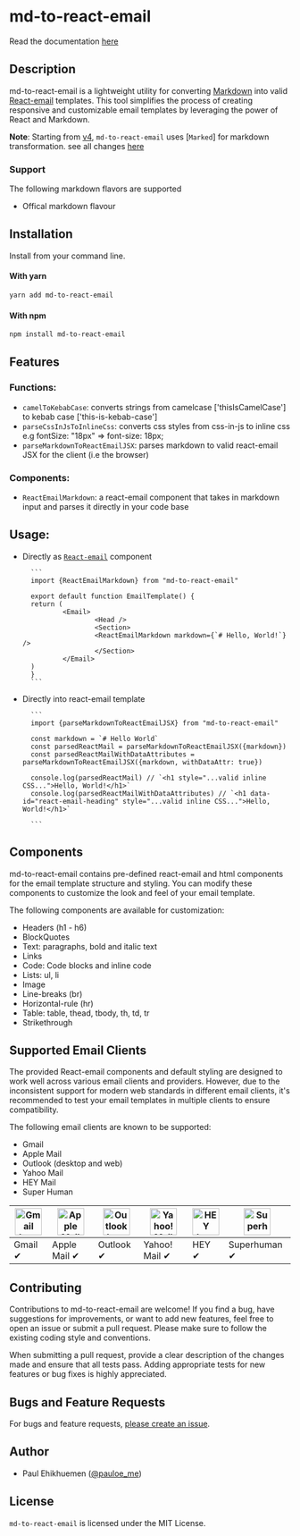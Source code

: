 # md-to-react-email

Read the documentation [here](https://md2re.codeskills.dev/)

## Description

md-to-react-email is a lightweight utility for converting [Markdown](https://www.markdownguide.org/) into valid [React-email](https://react.email) templates. This tool simplifies the process of creating responsive and customizable email templates by leveraging the power of React and Markdown.

**Note**: Starting from [v4](), `md-to-react-email` uses [`Marked`] for markdown transformation. see all changes [here]()

### Support

The following markdown flavors are supported

- Offical markdown flavour

## Installation

Install from your command line.

#### With yarn

```sh
yarn add md-to-react-email
```

#### With npm

```sh
npm install md-to-react-email
```

## Features

### Functions:

- `camelToKebabCase`: converts strings from camelcase ['thisIsCamelCase'] to kebab case ['this-is-kebab-case']
- `parseCssInJsToInlineCss`: converts css styles from css-in-js to inline css e.g fontSize: "18px" => font-size: 18px;
- `parseMarkdownToReactEmailJSX`: parses markdown to valid react-email JSX for the client (i.e the browser)

### Components:

- `ReactEmailMarkdown`: a react-email component that takes in markdown input and parses it directly in your code base

## Usage:

- Directly as [`React-email`](https://react.email) component

        ```
        import {ReactEmailMarkdown} from "md-to-react-email"

        export default function EmailTemplate() {
        return (
                <Email>
                        <Head />
                        <Section>
                        <ReactEmailMarkdown markdown={`# Hello, World!`} />
                        </Section>
                </Email>
        )
        }
        ```

- Directly into react-email template

        ```
        import {parseMarkdownToReactEmailJSX} from "md-to-react-email"

        const markdown = `# Hello World`
        const parsedReactMail = parseMarkdownToReactEmailJSX({markdown})
        const parsedReactMailWithDataAttributes = parseMarkdownToReactEmailJSX({markdown, withDataAttr: true})

        console.log(parsedReactMail) // `<h1 style="...valid inline CSS...">Hello, World!</h1>`
        console.log(parsedReactMailWithDataAttributes) // `<h1 data-id="react-email-heading" style="...valid inline CSS...">Hello, World!</h1>`

        ```

## Components

md-to-react-email contains pre-defined react-email and html components for the email template structure and styling. You can modify these components to customize the look and feel of your email template.

The following components are available for customization:

- Headers (h1 - h6)
- BlockQuotes
- Text: paragraphs, bold and italic text
- Links
- Code: Code blocks and inline code
- Lists: ul, li
- Image
- Line-breaks (br)
- Horizontal-rule (hr)
- Table: table, thead, tbody, th, td, tr
- Strikethrough

## Supported Email Clients

The provided React-email components and default styling are designed to work well across various email clients and providers. However, due to the inconsistent support for modern web standards in different email clients, it's recommended to test your email templates in multiple clients to ensure compatibility.

The following email clients are known to be supported:

- Gmail
- Apple Mail
- Outlook (desktop and web)
- Yahoo Mail
- HEY Mail
- Super Human

| <img src="https://react.email/static/icons/gmail.svg" width="48px" height="48px" alt="Gmail logo"> | <img src="https://react.email/static/icons/apple-mail.svg" width="48px" height="48px" alt="Apple Mail"> | <img src="https://react.email/static/icons/outlook.svg" width="48px" height="48px" alt="Outlook logo"> | <img src="https://react.email/static/icons/yahoo-mail.svg" width="48px" height="48px" alt="Yahoo! Mail logo"> | <img src="https://react.email/static/icons/hey.svg" width="48px" height="48px" alt="HEY logo"> | <img src="https://react.email/static/icons/superhuman.svg" width="48px" height="48px" alt="Superhuman logo"> |
| -------------------------------------------------------------------------------------------------- | ------------------------------------------------------------------------------------------------------- | ------------------------------------------------------------------------------------------------------ | ------------------------------------------------------------------------------------------------------------- | ---------------------------------------------------------------------------------------------- | ------------------------------------------------------------------------------------------------------------ |
| Gmail ✔                                                                                            | Apple Mail ✔                                                                                            | Outlook ✔                                                                                              | Yahoo! Mail ✔                                                                                                 | HEY ✔                                                                                          | Superhuman ✔                                                                                                 |

## Contributing

Contributions to md-to-react-email are welcome! If you find a bug, have suggestions for improvements, or want to add new features, feel free to open an issue or submit a pull request. Please make sure to follow the existing coding style and conventions.

When submitting a pull request, provide a clear description of the changes made and ensure that all tests pass. Adding appropriate tests for new features or bug fixes is highly appreciated.

## Bugs and Feature Requests

For bugs and feature requests, [please create an issue](https://github.com/codeskills-dev/md-to-react-mail/issues/new/choose).

## Author

- Paul Ehikhuemen ([@pauloe_me](https://twitter.com/pauloe_me))

## License

`md-to-react-email` is licensed under the MIT License.
